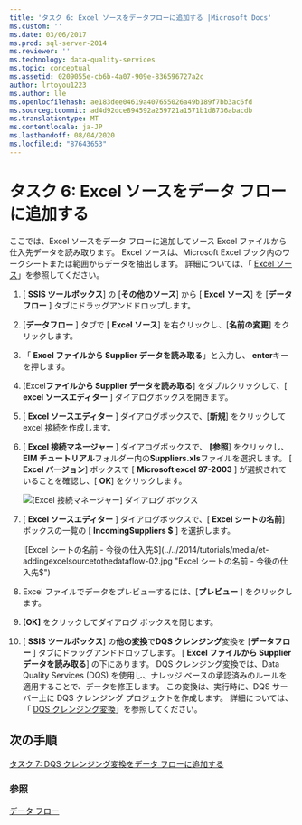 ```yaml
---
title: 'タスク 6: Excel ソースをデータフローに追加する |Microsoft Docs'
ms.custom: ''
ms.date: 03/06/2017
ms.prod: sql-server-2014
ms.reviewer: ''
ms.technology: data-quality-services
ms.topic: conceptual
ms.assetid: 0209055e-cb6b-4a07-909e-836596727a2c
author: lrtoyou1223
ms.author: lle
ms.openlocfilehash: ae183dee04619a407655026a49b189f7bb3ac6fd
ms.sourcegitcommit: ad4d92dce894592a259721a1571b1d8736abacdb
ms.translationtype: MT
ms.contentlocale: ja-JP
ms.lasthandoff: 08/04/2020
ms.locfileid: "87643653"
---
```

# <a name="task-6-adding-excel-source-to-the-data-flow"></a>タスク 6: Excel ソースをデータ フローに追加する
  ここでは、Excel ソースをデータ フローに追加してソース Excel ファイルから仕入先データを読み取ります。 Excel ソースは、Microsoft Excel ブック内のワークシートまたは範囲からデータを抽出します。 詳細については、「 [Excel ソース](../integration-services/data-flow/excel-source.md)」を参照してください。

1.  [ **SSIS ツールボックス**] の [**その他のソース**] から [ **Excel ソース**] を [**データフロー** ] タブにドラッグアンドドロップします。

2.  [**データフロー** ] タブで [ **Excel ソース**] を右クリックし、[**名前の変更**] をクリックします。

3.  「 **Excel ファイルから Supplier データを読み取る**」と入力し、 **enter**キーを押します。

4.  [Excel**ファイルから Supplier データを読み取る**] をダブルクリックして、[ **excel ソースエディター** ] ダイアログボックスを開きます。

5.  [ **Excel ソースエディター** ] ダイアログボックスで、[**新規**] をクリックして excel 接続を作成します。

6.  [ **Excel 接続マネージャー** ] ダイアログボックスで、 **[参照**] をクリックし、 **EIM チュートリアル**フォルダー内の**Suppliers.xls**ファイルを選択します。 [ **Excel バージョン**] ボックスで [ **Microsoft excel 97-2003** ] が選択されていることを確認し、[ **OK**] をクリックします。

     ![[Excel 接続マネージャー] ダイアログ ボックス](../../2014/tutorials/media/et-addingexcelsourcetothedataflow-01.jpg "[Excel 接続マネージャー] ダイアログ ボックス")

7.  [ **Excel ソースエディター** ] ダイアログボックスで、[ **Excel シートの名前**] ボックスの一覧の [ **IncomingSuppliers $** ] を選択します。

     ![Excel シートの名前 - 今後の仕入先$](../../2014/tutorials/media/et-addingexcelsourcetothedataflow-02.jpg "Excel シートの名前 - 今後の仕入先$")

8.  Excel ファイルでデータをプレビューするには、[**プレビュー** ] をクリックします。

9. **[OK]** をクリックしてダイアログ ボックスを閉じます。

10. [ **SSIS ツールボックス**] の**他の変換**で**DQS クレンジング**変換を [**データフロー** ] タブにドラッグアンドドロップします。 [ **Excel ファイルから Supplier データを読み取る**] の下にあります。 DQS クレンジング変換では、Data Quality Services (DQS) を使用し、ナレッジ ベースの承認済みのルールを適用することで、データを修正します。 この変換は、実行時に、DQS サーバー上に DQS クレンジング プロジェクトを作成します。 詳細については、「 [DQS クレンジング変換](https://msdn.microsoft.com/library/ee677619.aspx)」を参照してください。

## <a name="next-step"></a>次の手順

[タスク 7: DQS クレンジング変換をデータ フローに追加する](task-7-adding-dqs-cleansing-transform-to-the-data-flow.md)

### <a name="see-also"></a>参照

[データ フロー](../integration-services/data-flow/data-flow.md)
